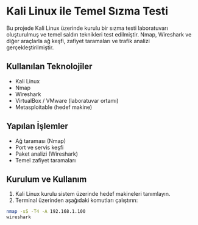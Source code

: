 # Kali Linux ile Temel Sızma Testi

Bu projede Kali Linux üzerinde kurulu bir sızma testi laboratuvarı oluşturulmuş ve temel saldırı teknikleri test edilmiştir. Nmap, Wireshark ve diğer araçlarla ağ keşfi, zafiyet taramaları ve trafik analizi gerçekleştirilmiştir.

## Kullanılan Teknolojiler

- Kali Linux
- Nmap
- Wireshark
- VirtualBox / VMware (laboratuvar ortamı)
- Metasploitable (hedef makine)

## Yapılan İşlemler

- Ağ taraması (Nmap)
- Port ve servis keşfi
- Paket analizi (Wireshark)
- Temel zafiyet taramaları

## Kurulum ve Kullanım

1. Kali Linux kurulu sistem üzerinde hedef makineleri tanımlayın.
2. Terminal üzerinden aşağıdaki komutları çalıştırın:

```bash
nmap -sS -T4 -A 192.168.1.100
wireshark
